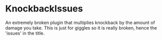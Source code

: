 # KnockbackIssues
An extremely broken plugin that multiplies knockback by the amount of damage you take. This is just for giggles so it is really broken, hence the 'issues' in the title.
